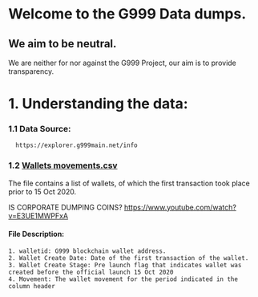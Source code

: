 # Welcome to the G999 Data dumps. 

## We aim to be neutral.
We are neither for nor against the G999 Project, our aim is to provide transparency. 



# 1. Understanding the data:

### 1.1 Data Source:

      https://explorer.g999main.net/info

### 1.2 [Wallets movements.csv](../main/Wallet%20movements.csv)

  The file contains a list of wallets, of which the first transaction took place prior to 15 Oct 2020.
  
  IS CORPORATE DUMPING COINS? https://www.youtube.com/watch?v=E3UE1MWPFxA

####   File Description:
    1. walletid: G999 blockchain wallet address.  
    2. Wallet Create Date: Date of the first transaction of the wallet.  
    3. Wallet Create Stage: Pre launch flag that indicates wallet was created before the official launch 15 Oct 2020  
    4. Movement: The wallet movement for the period indicated in the column header  
